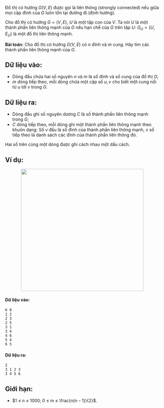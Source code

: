 Đồ thị có hướng $G(V, E)$ được gọi là liên thông (strongly connected) nếu giữa mọi cặp đỉnh của $G$ luôn tồn tại đường đi (định hướng).

Cho đồ thị có hướng $G = (V, E)$, $U$ là một tập con của $V$. Ta nói $U$ là một thành phần liên thông mạnh của $G$ nếu hạn chế của $G$ trên tập $U$: $G_U = (U, E_U)$ là một đồ thị liên thông mạnh.

**Bài toán:** Cho đồ thị có hướng $G(V, E)$ có $n$ đỉnh và $m$ cung. Hãy tìm các thành phần liên thông mạnh của $G$.

## Dữ liệu vào:
- Dòng đầu chứa hai số nguyên $n$ và $m$ là số đỉnh và số cung của đồ thị $G$;
- $m$ dòng tiếp theo, mỗi dòng chứa một cặp số $u, v$ cho biết một cung nối từ $u$ tới $v$ trong $G$.

## Dữ liệu ra:
- Dòng đầu ghi số nguyên dương $C$ là số thành phần liên thông mạnh trong $G$;
- $C$ dòng tiếp theo, mỗi dòng ghi một thành phần liên thông mạnh theo khuôn dạng: Số $v$ đầu là số đỉnh của thành phần liên thông mạnh, $v$ số tiếp theo là danh sách các đỉnh của thành phần liên thông đó.

Hai số trên cùng một dòng được ghi cách nhau một dấu cách.

## Ví dụ:
<center><img src="/images/problems/540/STROCONN.svg" width="400px" /></center>

#### Dữ liệu vào:
```
6 8
1 2
2 3
2 5
3 1
3 4
4 6
5 4
6 5
```

#### Dữ liệu ra:
```
2
3 1 2 3
3 4 5 6
```

## Giới hạn:
- $1 ≤ n ≤ 1000; 0 ≤ m ≤ \frac{n(n – 1)}{2}$.